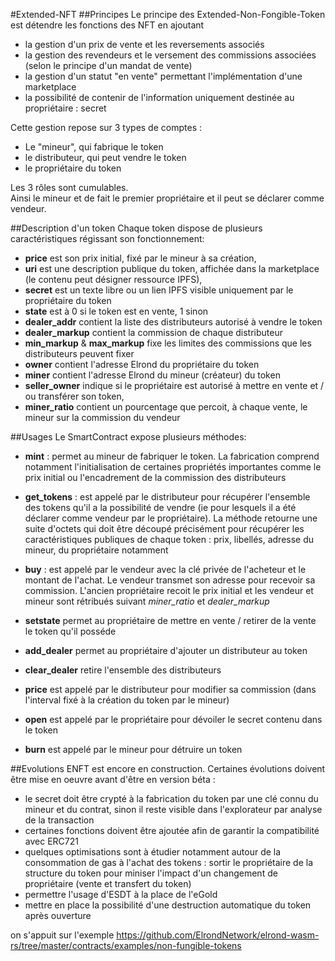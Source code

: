 #Extended-NFT
##Principes
Le principe des Extended-Non-Fongible-Token est détendre les fonctions des NFT en ajoutant 
* la gestion d'un prix de vente et les reversements associés
* la gestion des revendeurs et le versement des commissions associées (selon le principe d'un mandat de vente)
* la gestion d'un statut "en vente" permettant l'implémentation d'une marketplace
* la possibilité de contenir de l'information uniquement destinée au propriétaire : secret

Cette gestion repose sur 3 types de comptes :
* Le "mineur", qui fabrique le token
* le distributeur, qui peut vendre le token
* le propriétaire du token
    
Les 3 rôles sont cumulables.  
Ainsi le mineur et de fait le premier propriétaire et il peut se déclarer comme vendeur.
    
##Description d'un token
Chaque token dispose de plusieurs caractéristiques régissant son fonctionnement:
* **price** est son prix initial, fixé par le mineur à sa création,
* **uri** est une description publique du token, affichée dans la marketplace (le contenu peut désigner ressource IPFS),
* **secret** est un texte libre ou un lien IPFS visible uniquement par le propriétaire du token
* **state** est à 0 si le token est en vente, 1 sinon
* **dealer_addr** contient la liste des distributeurs autorisé à vendre le token
* **dealer_markup** contient la commission de chaque distributeur
* **min_markup** & **max_markup** fixe les limites des commissions que les distributeurs peuvent fixer
* **owner** contient l'adresse Elrond du propriétaire du token
* **miner** contient l'adresse Elrond du mineur (créateur) du token
* **seller_owner** indique si le propriétaire est autorisé à mettre en vente et / ou transférer son token,
* **miner_ratio** contient un pourcentage que percoit, à chaque vente, le mineur sur la commission du vendeur    

##Usages
Le SmartContract expose plusieurs méthodes:  
* **mint** : permet au mineur de fabriquer le token. La fabrication comprend notamment
l'initialisation de certaines propriétés importantes comme le prix initial ou l'encadrement de la commission des distributeurs

* **get_tokens** : est appelé par le distributeur pour récupérer l'ensemble des tokens qu'il a la possibilité de vendre (ie
pour lesquels il a été déclarer comme vendeur par le propriétaire). La méthode retourne une suite d'octets qui doit être découpé
précisément pour récupérer les caractéristiques publiques de chaque token : prix, libellés, adresse du mineur, du propriétaire notamment
 
* **buy** : est appelé par le vendeur avec la clé privée de l'acheteur et le montant de l'achat. Le vendeur transmet son adresse
pour recevoir sa commission. L'ancien propriétaire recoit le prix initial et les vendeur et mineur sont rétribués suivant 
*miner_ratio* et *dealer_markup*

* **setstate** permet au propriétaire de mettre en vente / retirer de la vente le token qu'il posséde

* **add_dealer** permet au propriétaire d'ajouter un distributeur au token
* **clear_dealer** retire l'ensemble des distributeurs

* **price** est appelé par le distributeur pour modifier sa commission (dans l'interval fixé à la création du token par le mineur)

* **open** est appelé par le propriétaire pour dévoiler le secret contenu dans le token

* **burn** est appelé par le mineur pour détruire un token

##Evolutions
ENFT est encore en construction. Certaines évolutions doivent être mise en oeuvre avant d'être en version béta :
* le secret doit être crypté à la fabrication du token par une clé connu du mineur et du contrat, 
sinon il reste visible dans l'explorateur par analyse de la transaction
* certaines fonctions doivent être ajoutée afin de garantir la compatibilité avec ERC721
* quelques optimisations sont à étudier notamment autour de la consommation de gas à l'achat des tokens : sortir le propriétaire de la structure
du token pour miniser l'impact d'un changement de propriétaire (vente et transfert du token) 
* permettre l'usage d'ESDT à la place de l'eGold
* mettre en place la possibilité d'une destruction automatique du token après ouverture




on s'appuit sur l'exemple https://github.com/ElrondNetwork/elrond-wasm-rs/tree/master/contracts/examples/non-fungible-tokens
